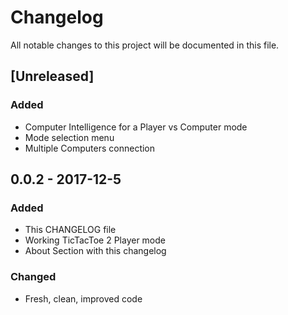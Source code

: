 # Changelog
All notable changes to this project will be documented in this file.

## [Unreleased]
### Added
- Computer Intelligence for a Player vs Computer mode
- Mode selection menu
- Multiple Computers connection

## 0.0.2 - 2017-12-5
### Added
- This CHANGELOG file
- Working TicTacToe 2 Player mode
- About Section with this changelog

### Changed
- Fresh, clean, improved code
